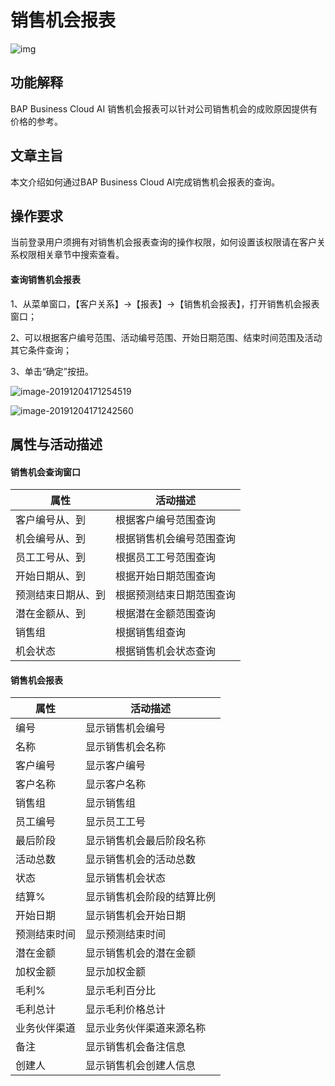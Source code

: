 # 销售机会报表

![img](D:/Backup/桌面/客户关系/图片/横线.png)

## 功能解释 

BAP Business Cloud AI 销售机会报表可以针对公司销售机会的成败原因提供有价格的参考。

## 文章主旨 

本文介绍如何通过BAP Business Cloud AI完成销售机会报表的查询。

## 操作要求 

当前登录用户须拥有对销售机会报表查询的操作权限，如何设置该权限请在客户关系权限相关章节中搜索查看。

#### 查询销售机会报表

1、从菜单窗口，【客户关系】->【报表】->【销售机会报表】，打开销售机会报表窗口；

2、可以根据客户编号范围、活动编号范围、开始日期范围、结束时间范围及活动其它条件查询；

3、单击“确定”按扭。 

![image-20191204171254519](D:\Backup\桌面\客户关系\报表\图片\销售机会报表1.png)

![image-20191204171242560](D:\Backup\桌面\客户关系\报表\图片\销售机会报表2.png)

##  属性与活动描述

#### 销售机会查询窗口

| 属性               | 活动描述                 |
| ------------------ | ------------------------ |
| 客户编号从、到     | 根据客户编号范围查询     |
| 机会编号从、到     | 根据销售机会编号范围查询 |
| 员工工号从、到     | 根据员工工号范围查询     |
| 开始日期从、到     | 根据开始日期范围查询     |
| 预测结束日期从、到 | 根据预测结束日期范围查询 |
| 潜在金额从、到     | 根据潜在金额范围查询     |
| 销售组             | 根据销售组查询           |
| 机会状态           | 根据销售机会状态查询     |

#### 销售机会报表

| 属性         | 活动描述                   |
| ------------ | -------------------------- |
| 编号         | 显示销售机会编号           |
| 名称         | 显示销售机会名称           |
| 客户编号     | 显示客户编号               |
| 客户名称     | 显示客户名称               |
| 销售组       | 显示销售组                 |
| 员工编号     | 显示员工工号               |
| 最后阶段     | 显示销售机会最后阶段名称   |
| 活动总数     | 显示销售机会的活动总数     |
| 状态         | 显示销售机会状态           |
| 结算%        | 显示销售机会阶段的结算比例 |
| 开始日期     | 显示销售机会开始日期       |
| 预测结束时间 | 显示预测结束时间           |
| 潜在金额     | 显示销售机会的潜在金额     |
| 加权金额     | 显示加权金额               |
| 毛利%        | 显示毛利百分比             |
| 毛利总计     | 显示毛利价格总计           |
| 业务伙伴渠道 | 显示业务伙伴渠道来源名称   |
| 备注         | 显示销售机会备注信息       |
| 创建人       | 显示销售机会创建人信息     |